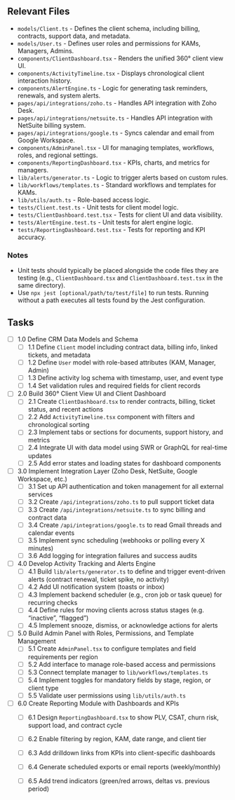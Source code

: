 ## Relevant Files

- `models/Client.ts` - Defines the client schema, including billing, contracts, support data, and metadata.
- `models/User.ts` - Defines user roles and permissions for KAMs, Managers, Admins.
- `components/ClientDashboard.tsx` - Renders the unified 360° client view UI.
- `components/ActivityTimeline.tsx` - Displays chronological client interaction history.
- `components/AlertEngine.ts` - Logic for generating task reminders, renewals, and system alerts.
- `pages/api/integrations/zoho.ts` - Handles API integration with Zoho Desk.
- `pages/api/integrations/netsuite.ts` - Handles API integration with NetSuite billing system.
- `pages/api/integrations/google.ts` - Syncs calendar and email from Google Workspace.
- `components/AdminPanel.tsx` - UI for managing templates, workflows, roles, and regional settings.
- `components/ReportingDashboard.tsx` - KPIs, charts, and metrics for managers.
- `lib/alerts/generator.ts` - Logic to trigger alerts based on custom rules.
- `lib/workflows/templates.ts` - Standard workflows and templates for KAMs.
- `lib/utils/auth.ts` - Role-based access logic.
- `tests/Client.test.ts` - Unit tests for client model logic.
- `tests/ClientDashboard.test.tsx` - Tests for client UI and data visibility.
- `tests/AlertEngine.test.ts` - Unit tests for alert engine logic.
- `tests/ReportingDashboard.test.tsx` - Tests for reporting and KPI accuracy.

### Notes

- Unit tests should typically be placed alongside the code files they are testing (e.g., `ClientDashboard.tsx` and `ClientDashboard.test.tsx` in the same directory).
- Use `npx jest [optional/path/to/test/file]` to run tests. Running without a path executes all tests found by the Jest configuration.

## Tasks

- [ ] 1.0 Define CRM Data Models and Schema
  - [ ] 1.1 Define `Client` model including contract data, billing info, linked tickets, and metadata
  - [ ] 1.2 Define `User` model with role-based attributes (KAM, Manager, Admin)
  - [ ] 1.3 Define activity log schema with timestamp, user, and event type
  - [ ] 1.4 Set validation rules and required fields for client records

- [ ] 2.0 Build 360° Client View UI and Client Dashboard
  - [ ] 2.1 Create `ClientDashboard.tsx` to render contracts, billing, ticket status, and recent actions
  - [ ] 2.2 Add `ActivityTimeline.tsx` component with filters and chronological sorting
  - [ ] 2.3 Implement tabs or sections for documents, support history, and metrics
  - [ ] 2.4 Integrate UI with data model using SWR or GraphQL for real-time updates
  - [ ] 2.5 Add error states and loading states for dashboard components

- [ ] 3.0 Implement Integration Layer (Zoho Desk, NetSuite, Google Workspace, etc.)
  - [ ] 3.1 Set up API authentication and token management for all external services
  - [ ] 3.2 Create `/api/integrations/zoho.ts` to pull support ticket data
  - [ ] 3.3 Create `/api/integrations/netsuite.ts` to sync billing and contract data
  - [ ] 3.4 Create `/api/integrations/google.ts` to read Gmail threads and calendar events
  - [ ] 3.5 Implement sync scheduling (webhooks or polling every X minutes)
  - [ ] 3.6 Add logging for integration failures and success audits

- [ ] 4.0 Develop Activity Tracking and Alerts Engine
  - [ ] 4.1 Build `lib/alerts/generator.ts` to define and trigger event-driven alerts (contract renewal, ticket spike, no activity)
  - [ ] 4.2 Add UI notification system (toasts or inbox)
  - [ ] 4.3 Implement backend scheduler (e.g., cron job or task queue) for recurring checks
  - [ ] 4.4 Define rules for moving clients across status stages (e.g. “inactive”, “flagged”)
  - [ ] 4.5 Implement snooze, dismiss, or acknowledge actions for alerts

- [ ] 5.0 Build Admin Panel with Roles, Permissions, and Template Management
  - [ ] 5.1 Create `AdminPanel.tsx` to configure templates and field requirements per region
  - [ ] 5.2 Add interface to manage role-based access and permissions
  - [ ] 5.3 Connect template manager to `lib/workflows/templates.ts`
  - [ ] 5.4 Implement toggles for mandatory fields by stage, region, or client type
  - [ ] 5.5 Validate user permissions using `lib/utils/auth.ts`

- [ ] 6.0 Create Reporting Module with Dashboards and KPIs
  - [ ] 6.1 Design `ReportingDashboard.tsx` to show PLV, CSAT, churn risk, support load, and contract cycle
  - [ ] 6.2 Enable filtering by region, KAM, date range, and client tier
  - [ ] 6.3 Add drilldown links from KPIs into client-specific dashboards
  - [ ] 6.4 Generate scheduled exports or email reports (weekly/monthly)
  - [ ] 6.5 Add trend indicators (green/red arrows, deltas vs. previous period)

